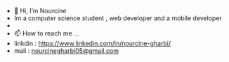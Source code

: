 - 👋 Hi, I’m Nourcine 
- Im a computer science student , web developer and a mobile developer
- 
- 📫 How to reach me ...
- linkdin : https://www.linkedin.com/in/nourcine-gharbi/
- mail : nourcinegharbi05@gmail.com

<!---
nourcine222/nourcine222 is a ✨ special ✨ repository because its `README.md` (this file) appears on your GitHub profile.
You can click the Preview link to take a look at your changes.
--->
